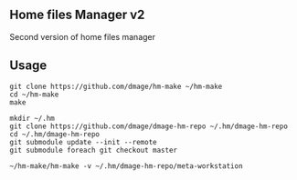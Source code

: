 ## Home files Manager v2
Second version of home files manager

## Usage

    git clone https://github.com/dmage/hm-make ~/hm-make
    cd ~/hm-make
    make

    mkdir ~/.hm
    git clone https://github.com/dmage/dmage-hm-repo ~/.hm/dmage-hm-repo
    cd ~/.hm/dmage-hm-repo
    git submodule update --init --remote
    git submodule foreach git checkout master

    ~/hm-make/hm-make -v ~/.hm/dmage-hm-repo/meta-workstation
